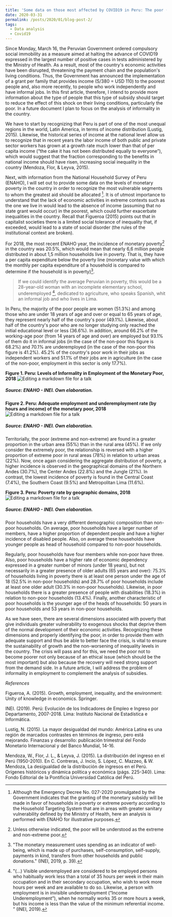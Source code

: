 ```yaml
---
title: 'Some data on those most affected by COVID19 in Peru: The poor (Part I)'
date: 2020-03-31
permalink: /posts/2020/01/blog-post-2/
tags:
  - Data analysis
  - Covid19
---
```


Since Monday, March 16, the Peruvian Government ordered compulsory social immobility as a measure aimed at halting the advance of COVID19 expressed in the largest number of positive cases in tests administered by the Ministry of Health. As a result, most of the country's economic activities have been disrupted, threatening the payment chain and the population's living conditions. Thus, the Government has announced the implementation of a grant per family that provides income (S/380 = USD 110) to the poorest people and, also more recently, to people who work independently and have informal jobs. In this first article, therefore, I intend to provide more information about the type of people that this type of subsidy should target to reduce the effect of this shock on their living conditions, particularly the poor. In a future document I plan to focus on the analysis of informality in the country.

We have to start by recognizing that Peru is part of one of the most unequal regions in the world, Latin America, in terms of income distribution (Lustig, 2015). Likewise, the historical series of income at the national level allow us to recognize that in recent years the labor income of both public and private sector workers has grown at a growth rate much lower than that of per capita income (“the cake it has not been distributed equally to everyone”), which would suggest that the fraction corresponding to the benefits in national income should have risen, increasing social inequality in the country (Mendoza, Flor, & Leyva, 2015).

Next, with information from the National Household Survey of Peru (ENAHO), I will set out to provide some data on the levels of monetary poverty in the country in order to recognize the most vulnerable segments to whom the greatest aid should be allocated [^1]. It is of utmost importance to understand that the lack of economic activities in extreme contexts such as the one we live in would lead to the absence of income (assuming that no state grant would occur) in the poorest, which could further exacerbate inequalities in the country. Recall that Figueroa (2015) points out that in capitalist societies there is a limited social tolerance of inequality that, if exceeded, would lead to a state of social disorder (the rules of the institutional context are broken).

For 2018, the most recent ENAHO year, the incidence of monetary poverty[^2] in the country was 20.5%, which would mean that nearly 6,6 million people distributed in about 1,5 million households live in poverty. That is, they have a per capita expenditure below the poverty line (monetary value with which the monthly per capita expenditure of a household is compared to determine if the household is in poverty)[^3].

> If we could identify the average Peruvian in poverty, this would be a 28-year-old woman with an incomplete elementary school, underemployed [^4], dedicated to agriculture, who speaks Spanish, whit an informal job and who lives in Lima.

In Peru, the majority of the poor people are women (51.3%) and among those who are under 18 years of age and over or equal to 65 years of age, they represent nearly half of the country's poor (49.1%). Likewise, about half of the country's poor who are no longer studying only reached the initial educational level or less (36.6%). In addition, around 66.2% of the working-age poor (from 14 years of age and over) are employed but 93.1% of them do it in informal jobs (in the case of the non-poor this figure is 68.2%) and 70.1% are underemployed (in the case of the non-poor this figure is 41.2%). 45.2% of the country's poor work in their jobs as independent workers and 51.1% of their jobs are in agriculture (in the case of the non-poor, employment in this sector is only 17.7%).

**Figure 1. Peru: Levels of Informality in Employment of the Monetary Poor, 2018**
![Editing a markdown file for a talk](/images/post2_fig1.png)
##### Source: ENAHO - INEI. Own elaboration.

**Figure 2. Peru: Adequate employment and underemployment rate (by hours and income) of the monetary poor, 2018**
![Editing a markdown file for a talk](/images/post2_fig2.png)
##### Source: ENAHO - INEI. Own elaboration.


Territorially, the poor (extreme and non-extreme) are found in a greater proportion in the urban area (55%) than in the rural area (45%). If we only consider the extremely poor, the relationship is reversed with a higher proportion of extreme poor in rural areas (78%) in relation to urban areas (22%). Now, once again considering the aggregate distribution of poverty, a higher incidence is observed in the geographical domains of the Northern Andes (30.7%), the Center Andes (22.8%) and the Jungle (21%). In contrast, the lowest incidence of poverty is found in the Central Coast (7.4%), the Southern Coast (9.5%) and Metropolitan Lima (11.6%).

**Figure 3. Peru: Poverty rate by geographic domains, 2018**
![Editing a markdown file for a talk](/images/post2_fig3.png)
##### Source: ENAHO - INEI. Own elaboration.

Poor households have a very different demographic composition than non-poor households. On average, poor households have a larger number of members, have a higher proportion of dependent people and have a higher incidence of disabled people. Also, on average these households have younger people as head of household compared to non-poor households.

Regularly, poor households have four members while non-poor have three. Also, poor households have a higher rate of economic dependency expressed in a greater number of minors (under 18 years), but not necessarily in a greater presence of older adults (65 years and over): 75.3% of households living in poverty there is at least one person under the age of 18 (52.5% in non-poor households) and 28.7% of poor households include at least one older adult (30.3% in non-poor households). Likewise, in poor households there is a greater presence of people with disabilities (18.3%) in relation to non-poor households (13.4%). Finally, another characteristic of poor households is the younger age of the heads of households: 50 years in poor households and 53 years in non-poor households.

As we have seen, there are several dimensions associated with poverty that give individuals greater vulnerability to exogenous shocks that deprive them of the normal development of their economic activities. Recognizing these dimensions and properly identifying the poor, in order to provide them with adequate support and thus be able to better face the crisis, is vital to ensure the sustainability of growth and the non-worsening of inequality levels in the country. The crisis will pass and for this, we need the poor not to become poorer not only because of an ethical issue (which should be the most important) but also because the recovery will need strong support from the demand side. In a future article, I will address the problem of informality in employment to complement the analysis of subsidies.

[^1]: Although the Emergency Decree No. 027-2020 promulgated by the Government indicates that the granting of the monetary subsidy will be made in favor of households in poverty or extreme poverty according to the Household Targeting System that are in areas with greater sanitary vulnerability defined by the Ministry of Health, here an analysis is performed with ENAHO for illustrative purposes.

[^2]: Unless otherwise indicated, the poor will be understood as the extreme and non-extreme poor.

[^3]: "The monetary measurement uses spending as an indicator of well-being, which is made up of purchases, self-consumption, self-supply, payments in kind, transfers from other households and public donations." (INEI, 2019, p. 39).

[^4]: "(...) Visible underemployed are considered to be employed persons who habitually work less than a total of 35 hours per week in their main occupation and in their secondary occupation, who wish to work more hours per week and are available to do so. Likewise, a person with employment is in invisible underemployment (“Income Underemployment”), when he normally works 35 or more hours a week, but his income is less than the value of the minimum referential income. ” (INEI, 2019).

*References*

Figueroa, A. (2015). Growth, employment, inequality, and the environment: Unity of knowledge in economics. Springer.

INEI. (2019). Perú: Evolución de los Indicadores de Empleo e Ingreso por Departamento, 2007-2018. Lima: Instituto Nacional de Estadística e Informática.

Lustig, N. (2015). La mayor desigualdad del mundo: América Latina es una región de marcados contrastes en términos de ingreso, pero está mejorando. Finanzas y desarrollo: publicación trimestral del Fondo Monetario Internacional y del Banco Mundial, 14-16.

Mendoza, W., Flor, J. L., & Leyva, J. (2015). La distribución del ingreso en el Perú (1950-2010). En C. Contreras, J. Incio, S. López, C. Mazzeo, & W. Mendoza, La desigualdad de la distribución de ingresos en el Perú. Orígenes históricos y dinámica política y económica (págs. 225-340). Lima: Fondo Editorial de la Pontificia Universidad Católica del Perú.
